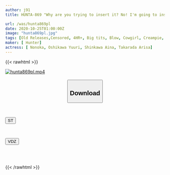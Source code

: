 ```yaml
---
author: j91
title: HUNTA-869 "Why are you trying to insert it? No! I'm going to insert it!" When I was intercrural sex with my kind-hearted mother-in-law, my pussy got wet and wet! In the end, raw insertion! Raw creampie! 2

url: /was/hunta869pl
date: 2020-10-25T01:00:00Z
image: "hunta869pl.jpg"
tags: [Old Releases,Censored, 4HR+, Big tits, Blow, Cowgirl, Creampie, Stepmother]
maker: [ Hunter]
actress: [ Nonoka, Oshikawa Yuuri, Shinkawa Aina, Takarada Arisa]
---
```



{{< rawhtml >}}

<div class="video" data-videoid="BPMb43ljomTy1Rw">
    <a href="javascript:;">
        <img src="/was/hunta869pl/hunta869pl.jpg" width="WIDTH" height="HEIGHT" alt="hunta869pl.mp4" loading="lazy">
    </a>
</div>

<script type="text/javascript" src="https://j91.asia/asset/on-demand-st.js"></script>

<br>
  <link rel="stylesheet" href="https://j91.asia/asset/bs5.css">
  
  <center>
  <button class="btn btn-primary" type="button" data-bs-toggle="collapse" data-bs-target=".multi-collapse" aria-expanded="false" aria-controls="multiCollapseExample1 multiCollapseExample2"><h2>Download</h2></button></center>
</p>
<div class="row">
  <div class="col">
    <div class="collapse multi-collapse" id="multiCollapseExample1">
      <div class="card card-body">
	      	      <br>
<div class="buttons">  
<p><a href="https://streamtape.to/v/BPMb43ljomTy1Rw" target="_blank"><button class="btn-hover color-3"><i class="fa fa-download"></i> ST</button></a></p></div>
    </div>
  </div>
</div>
  <div class="col">
    <div class="collapse multi-collapse" id="multiCollapseExample2">
      <div class="card card-body">
	      <br>
<div class="buttons">
<p><a href="https://vidoza.net/ihocfm9uosf1" target="_blank"><button class="btn-hover color-8"><i class="fa fa-download"></i> VDZ</button></a></p></div>
<br><br>
      </div>
    </div>
  </div>
</div>

{{< /rawhtml >}}